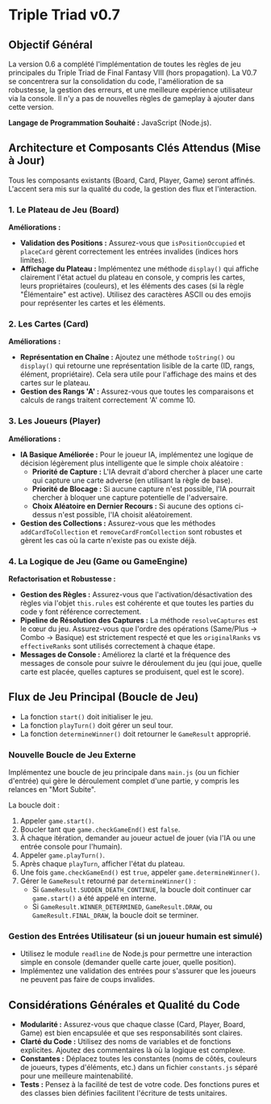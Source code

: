 # Triple Triad v0.7

## Objectif Général

La version 0.6 a complété l'implémentation de toutes les règles de jeu principales du Triple Triad de Final Fantasy VIII (hors propagation). La V0.7 se concentrera sur la consolidation du code, l'amélioration de sa robustesse, la gestion des erreurs, et une meilleure expérience utilisateur via la console. Il n'y a pas de nouvelles règles de gameplay à ajouter dans cette version.

**Langage de Programmation Souhaité :** JavaScript (Node.js).

## Architecture et Composants Clés Attendus (Mise à Jour)

Tous les composants existants (Board, Card, Player, Game) seront affinés. L'accent sera mis sur la qualité du code, la gestion des flux et l'interaction.

### 1. Le Plateau de Jeu (Board)

**Améliorations :**

- **Validation des Positions :** Assurez-vous que `isPositionOccupied` et `placeCard` gèrent correctement les entrées invalides (indices hors limites).
- **Affichage du Plateau :** Implémentez une méthode `display()` qui affiche clairement l'état actuel du plateau en console, y compris les cartes, leurs propriétaires (couleurs), et les éléments des cases (si la règle "Élémentaire" est active). Utilisez des caractères ASCII ou des emojis pour représenter les cartes et les éléments.

### 2. Les Cartes (Card)

**Améliorations :**

- **Représentation en Chaîne :** Ajoutez une méthode `toString()` ou `display()` qui retourne une représentation lisible de la carte (ID, rangs, élément, propriétaire). Cela sera utile pour l'affichage des mains et des cartes sur le plateau.
- **Gestion des Rangs 'A' :** Assurez-vous que toutes les comparaisons et calculs de rangs traitent correctement 'A' comme 10.

### 3. Les Joueurs (Player)

**Améliorations :**

- **IA Basique Améliorée :** Pour le joueur IA, implémentez une logique de décision légèrement plus intelligente que le simple choix aléatoire :
  - **Priorité de Capture :** L'IA devrait d'abord chercher à placer une carte qui capture une carte adverse (en utilisant la règle de base).
  - **Priorité de Blocage :** Si aucune capture n'est possible, l'IA pourrait chercher à bloquer une capture potentielle de l'adversaire.
  - **Choix Aléatoire en Dernier Recours :** Si aucune des options ci-dessus n'est possible, l'IA choisit aléatoirement.
- **Gestion des Collections :** Assurez-vous que les méthodes `addCardToCollection` et `removeCardFromCollection` sont robustes et gèrent les cas où la carte n'existe pas ou existe déjà.

### 4. La Logique de Jeu (Game ou GameEngine)

**Refactorisation et Robustesse :**

- **Gestion des Règles :** Assurez-vous que l'activation/désactivation des règles via l'objet `this.rules` est cohérente et que toutes les parties du code y font référence correctement.
- **Pipeline de Résolution des Captures :** La méthode `resolveCaptures` est le cœur du jeu. Assurez-vous que l'ordre des opérations (Same/Plus -> Combo -> Basique) est strictement respecté et que les `originalRanks` vs `effectiveRanks` sont utilisés correctement à chaque étape.
- **Messages de Console :** Améliorez la clarté et la fréquence des messages de console pour suivre le déroulement du jeu (qui joue, quelle carte est placée, quelles captures se produisent, quel est le score).

## Flux de Jeu Principal (Boucle de Jeu)

- La fonction `start()` doit initialiser le jeu.
- La fonction `playTurn()` doit gérer un seul tour.
- La fonction `determineWinner()` doit retourner le `GameResult` approprié.

### Nouvelle Boucle de Jeu Externe

Implémentez une boucle de jeu principale dans `main.js` (ou un fichier d'entrée) qui gère le déroulement complet d'une partie, y compris les relances en "Mort Subite".

La boucle doit :

1. Appeler `game.start()`.
2. Boucler tant que `game.checkGameEnd()` est `false`.
3. À chaque itération, demander au joueur actuel de jouer (via l'IA ou une entrée console pour l'humain).
4. Appeler `game.playTurn()`.
5. Après chaque `playTurn`, afficher l'état du plateau.
6. Une fois `game.checkGameEnd()` est `true`, appeler `game.determineWinner()`.
7. Gérer le `GameResult` retourné par `determineWinner()` :
   - Si `GameResult.SUDDEN_DEATH_CONTINUE`, la boucle doit continuer car `game.start()` a été appelé en interne.
   - Si `GameResult.WINNER_DETERMINED`, `GameResult.DRAW`, ou `GameResult.FINAL_DRAW`, la boucle doit se terminer.

### Gestion des Entrées Utilisateur (si un joueur humain est simulé)

- Utilisez le module `readline` de Node.js pour permettre une interaction simple en console (demander quelle carte jouer, quelle position).
- Implémentez une validation des entrées pour s'assurer que les joueurs ne peuvent pas faire de coups invalides.

## Considérations Générales et Qualité du Code

- **Modularité :** Assurez-vous que chaque classe (Card, Player, Board, Game) est bien encapsulée et que ses responsabilités sont claires.
- **Clarté du Code :** Utilisez des noms de variables et de fonctions explicites. Ajoutez des commentaires là où la logique est complexe.
- **Constantes :** Déplacez toutes les constantes (noms de côtés, couleurs de joueurs, types d'éléments, etc.) dans un fichier `constants.js` séparé pour une meilleure maintenabilité.
- **Tests :** Pensez à la facilité de test de votre code. Des fonctions pures et des classes bien définies facilitent l'écriture de tests unitaires.